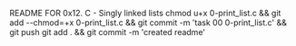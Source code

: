 README FOR 0x12. C - Singly linked lists
chmod u+x 0-print_list.c && git add --chmod=+x 0-print_list.c && git commit -m 'task 00 0-print_list.c' && git push
git add . && git commit -m 'created readme'